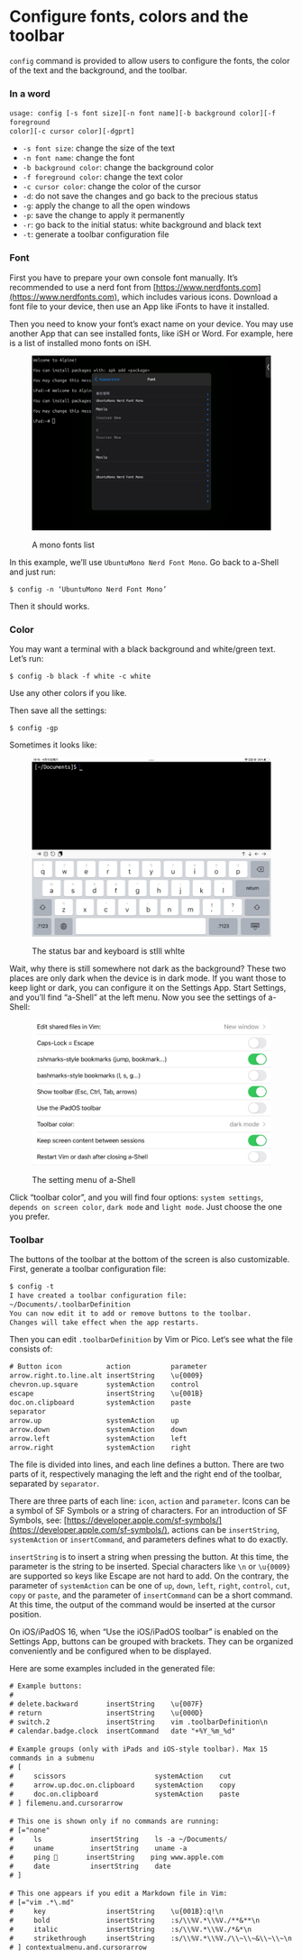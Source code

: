 # Configure fonts, colors and the toolbar

`config` command is provided to allow users to configure the fonts, the color of the text and the background, and the toolbar.

### In a word

```
usage: config [-s font size][-n font name][-b background color][-f foreground 
color][-c cursor color][-dgprt]
```

* `-s font size`: change the size of the text
* `-n font name`: change the font
* `-b background color`: change the background color
* `-f foreground color`: change the text color
* `-c cursor color`: change the color of the cursor
* `-d`: do not save the changes and go back to the precious status
* `-g`: apply the change to all the open windows
* `-p`: save the change to apply it permanently
* `-r`: go back to the initial status: white background and black text
* `-t`: generate a toolbar configuration file

### Font

First you have to prepare your own console font manually. It’s recommended to use a nerd font from [https://www.nerdfonts.com](https://www.nerdfonts.com), which includes various icons. Download a font file to your device, then use an App like iFonts to have it installed.

Then you need to know your font’s exact name on your device. You may use another App that can see installed fonts, like iSH or Word. For example, here is a list of installed mono fonts on iSH.

<figure><img src="../.gitbook/assets/AEF4C713-9E75-4A1A-AE56-4E3DB40FD56B.jpeg" alt=""><figcaption><p>A mono fonts list</p></figcaption></figure>

In this example, we’ll use `UbuntuMono Nerd Font Mono`. Go back to a-Shell and just run:

```
$ config -n ‘UbuntuMono Nerd Font Mono’
```

Then it should works.

### Color

You may want a terminal with a black background and white/green text. Let’s run:

```
$ config -b black -f white -c white
```

Use any other colors if you like.

Then save all the settings:

```
$ config -gp
```

Sometimes it looks like:

<figure><img src="../.gitbook/assets/68779072-3337-4915-A0A0-164394ED4052.png" alt=""><figcaption><p>The status bar and keyboard is stIll whIte</p></figcaption></figure>

Wait, why there is still somewhere not dark as the background? These two places are only dark when the device is in dark mode. If you want those to keep light or dark, you can configure it on the Settings App. Start Settings, and you’ll find “a-Shell” at the left menu. Now you see the settings of a-Shell:

<figure><img src="../.gitbook/assets/4E304434-1F28-4CED-AD7B-F85D4060DAAD.jpeg" alt=""><figcaption><p>The setting menu of a-Shell</p></figcaption></figure>

Click “toolbar color”, and you will find four options: `system settings`, `depends on screen color`, `dark mode` and `light mode`. Just choose the one you prefer.

### Toolbar

The buttons of the toolbar at the bottom of the screen is also customizable. First, generate a toolbar configuration file:

```
$ config -t
I have created a toolbar configuration file: ~/Documents/.toolbarDefinition
You can now edit it to add or remove buttons to the toolbar.
Changes will take effect when the app restarts.
```

Then you can edit `.toolbarDefinition` by Vim or Pico. Let‘s see what the file consists of:

```
# Button icon           action          parameter
arrow.right.to.line.alt insertString    \u{0009}
chevron.up.square       systemAction    control
escape                  insertString    \u{001B}
doc.on.clipboard        systemAction    paste
separator
arrow.up                systemAction    up
arrow.down              systemAction    down
arrow.left              systemAction    left
arrow.right             systemAction    right
```

The file is divided into lines, and each line defines a button. There are two parts of it, respectively managing the left and the right end of the toolbar, separated by `separator`.&#x20;

There are three parts of each line: `icon`, `action` and `parameter`. Icons can be a symbol of SF Symbols or a string of characters. For an introduction of SF Symbols, see: [https://developer.apple.com/sf-symbols/](https://developer.apple.com/sf-symbols/), actions can be `insertString`, `systemAction` or `insertCommand`, and parameters defines what to do exactly.&#x20;

`insertString` is to insert a string when pressing the button. At this time, the parameter is the string to be inserted. Special characters like `\n` or `\u{0009}` are supported so keys like Escape are not hard to add. On the contrary, the parameter of `systemAction` can be one of `up`, `down`, `left`, `right`, `control`, `cut`, `copy` or `paste`, and the parameter of `insertCommand` can be a short command. At this time, the output of the command would be inserted at the cursor position.

On iOS/iPadOS 16, when “Use the iOS/iPadOS toolbar” is enabled on the Settings App, buttons can be grouped with brackets. They can be organized conveniently and be configured when to be displayed.&#x20;

Here are some examples included in the generated file:

```
# Example buttons:
#
# delete.backward       insertString    \u{007F}
# return                insertString    \u{000D}
# switch.2              insertString    vim .toolbarDefinition\n
# calendar.badge.clock  insertCommand   date "+%Y_%m_%d"

# Example groups (only with iPads and iOS-style toolbar). Max 15 commands in a submenu
# [
#     scissors                      systemAction    cut
#     arrow.up.doc.on.clipboard     systemAction    copy
#     doc.on.clipboard              systemAction    paste
# ] filemenu.and.cursorarrow

# This one is shown only if no commands are running:
# [="none"
#     ls            insertString    ls -a ~/Documents/
#     uname         insertString    uname -a
#     ping 🍎       insertString    ping www.apple.com
#     date          insertString    date
# ]

# This one appears if you edit a Markdown file in Vim:
# [="vim .*\.md"
#     key               insertString    \u{001B}:q!\n
#     bold              insertString    :s/\\%V.*\\%V./**&**\n
#     italic            insertString    :s/\\%V.*\\%V./*&*\n
#     strikethrough     insertString    :s/\\%V.*\\%V./\\~\\~&\\~\\~\n
# ] contextualmenu.and.cursorarrow
```


